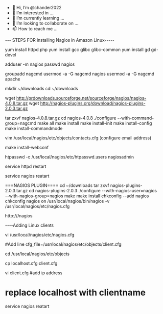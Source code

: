 - 👋 Hi, I’m @chander2022
- 👀 I’m interested in ...
- 🌱 I’m currently learning ...
- 💞️ I’m looking to collaborate on ...
- 📫 How to reach me ...

<!---
chander2022/chander2022 is a ✨ special ✨ repository because its `README.md` (this file) appears on your GitHub profile.
You can click the Preview link to take a look at your changes.
--->


--- STEPS FOR  installing Nagios in Amazon Linux-----

yum install httpd php
yum install gcc glibc glibc-common
yum install gd gd-devel

adduser -m nagios
passwd nagios

groupadd nagcmd
usermod -a -G nagcmd nagios
usermod -a -G nagcmd apache

mkdir ~/downloads
cd ~/downloads

wget http://prdownloads.sourceforge.net/sourceforge/nagios/nagios-4.0.8.tar.gz
wget http://nagios-plugins.org/download/nagios-plugins-2.0.3.tar.gz

tar zxvf nagios-4.0.8.tar.gz
cd nagios-4.0.8
./configure --with-command-group=nagcmd
make all
make install
make install-init
make install-config
make install-commandmode

vim /usr/local/nagios/etc/objects/contacts.cfg
  (configure email address)

make install-webconf

htpasswd -c /usr/local/nagios/etc/htpasswd.users nagiosadmin  

service httpd restart 

service nagios reatart 

===NAGIOS PLUGIN====
cd ~/downloads
tar zxvf nagios-plugins-2.0.3.tar.gz
cd nagios-plugins-2.0.3
./configure --with-nagios-user=nagios --with-nagios-group=nagios
make
make install
chkconfig --add nagios
chkconfig nagios on
/usr/local/nagios/bin/nagios -v /usr/local/nagios/etc/nagios.cfg

http://<IP>/nagios


----Adding Linux clients

vi  /usr/local/nagios/etc/nagios.cfg

#Add line
cfg_file=/usr/local/nagios/etc/objects/client.cfg

cd /usr/local/nagios/etc/objects

cp  localhost.cfg   client.cfg

vi client.cfg
#add ip address 
# replace localhost with clientname

service nagios reatart 



